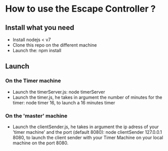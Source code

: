 # How to use the Escape Controller ?

## Install what you need
* Install nodejs < v7
* Clone this repo on the different machine
* Launch the: npm install 

## Launch
### On the Timer machine
* Launch the timerServer.js: node timerServer
* Launch the timer.js, he takes in argument the number of minutes for the timer: node timer 16, to launch a 16 minutes timer

### On the 'master' machine
* Launch the clientSender.js, he takes in argument the ip adress of your 'timer machine' and the port (default 8080): node clientSender 127.0.0.1 8080, to launch the client sender with your Timer Machine on your local machine on the port 8080.